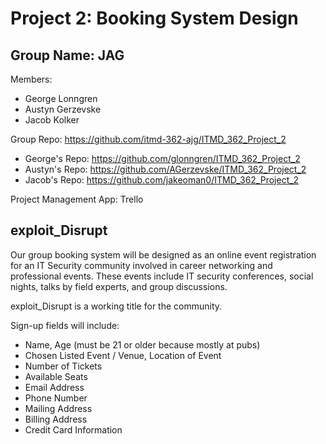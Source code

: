 # Project 2: Booking System Design

## Group Name: JAG
Members:
  - George Lonngren
  - Austyn Gerzevske
  - Jacob Kolker

Group Repo: https://github.com/itmd-362-ajg/ITMD_362_Project_2
  - George's Repo: https://github.com/glonngren/ITMD_362_Project_2
  - Austyn's Repo: https://github.com/AGerzevske/ITMD_362_Project_2
  - Jacob's Repo: https://github.com/jakeoman0/ITMD_362_Project_2

Project Management App: Trello

## exploit_Disrupt

Our group booking system will be designed as an online event registration for
an IT Security community involved in career networking and professional events. These
events include IT security conferences, social nights, talks by field experts, and group
discussions.

exploit_Disrupt is a working title for the community.

Sign-up fields will include:
  - Name, Age (must be 21 or older because mostly at pubs)
  - Chosen Listed Event / Venue, Location of Event
  - Number of Tickets
  - Available Seats
  - Email Address
  - Phone Number
  - Mailing Address
  - Billing Address
  - Credit Card Information
